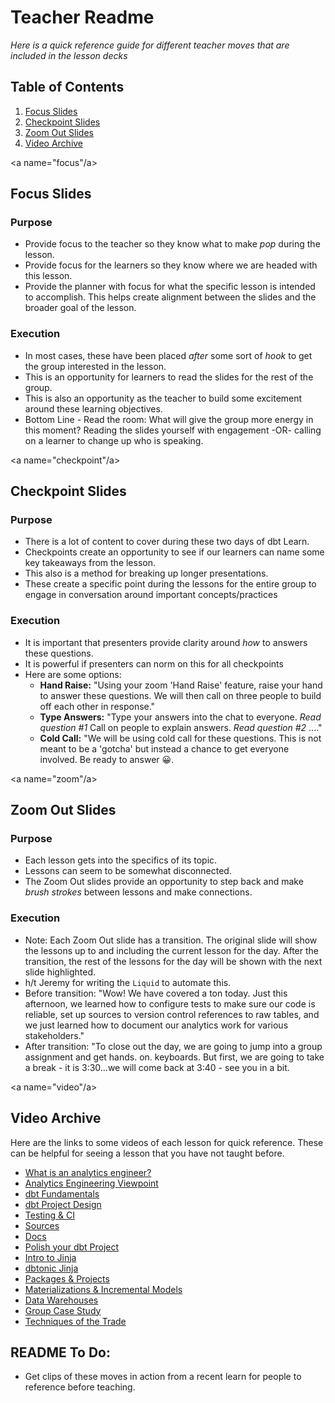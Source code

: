 

# Teacher Readme
_Here is a quick reference guide for different teacher moves that are included in the lesson decks_

## Table of Contents
1. [Focus Slides](#focus)
2. [Checkpoint Slides](#checkpoint)
3. [Zoom Out Slides](#zoom)
4. [Video Archive](#video)


<a name="focus"/a>
## Focus Slides
### Purpose
- Provide focus to the teacher so they know what to make *pop* during the lesson.
- Provide focus for the learners so they know where we are headed with this lesson.
- Provide the planner with focus for what the specific lesson is intended to accomplish.  This helps create alignment between the slides and the broader goal of the lesson.

### Execution
- In most cases, these have been placed *after* some sort of *hook* to get the group interested in the lesson.
- This is an opportunity for learners to read the slides for the rest of the group.
- This is also an opportunity as the teacher to build some excitement around these learning objectives.
- Bottom Line - Read the room: What will give the group more energy in this moment?  Reading the slides yourself with engagement -OR- calling on a learner to change up who is speaking.

<a name="checkpoint"/a>
## Checkpoint Slides

### Purpose
- There is a lot of content to cover during these two days of dbt Learn.
- Checkpoints create an opportunity to see if our learners can name some key takeaways from the lesson.
- This also is a method for breaking up longer presentations.
- These create a specific point during the lessons for the entire group to engage in conversation around important concepts/practices

### Execution
- It is important that presenters provide clarity around *how* to answers these questions.
- It is powerful if presenters can norm on this for all checkpoints
- Here are some options:
  - **Hand Raise:** "Using your zoom 'Hand Raise' feature, raise your hand to answer these questions.  We will then call on three people to build off each other in response."
  - **Type Answers:** "Type your answers into the chat to everyone.  *Read question #1*  Call on people to explain answers.  *Read question #2* ...."
  - **Cold Call:** "We will be using cold call for these questions.  This is not meant to be a 'gotcha' but instead a chance to get everyone involved.  Be ready to answer 😀.

<a name="zoom"/a>
## Zoom Out Slides

### Purpose
- Each lesson gets into the specifics of its topic.
- Lessons can seem to be somewhat disconnected.
- The Zoom Out slides provide an opportunity to step back and make *brush strokes* between lessons and make connections.

### Execution
- Note: Each Zoom Out slide has a transition.  The original slide will show the lessons up to and including the current lesson for the day.  After the transition, the rest of the lessons for the day will be shown with the next slide highlighted.
- h/t Jeremy for writing the `Liquid` to automate this.
- Before transition: "Wow!  We have covered a ton today.  Just this afternoon, we learned how to configure tests to make sure our code is reliable, set up sources to version control references to raw tables, and we just learned how to document our analytics work for various stakeholders."
- After transition: "To close out the day, we are going to jump into a group assignment and get hands. on. keyboards.  But first, we are going to take a break - it is 3:30...we will come back at 3:40 - see you in a bit.

<a name="video"/a>
## Video Archive
Here are the links to some videos of each lesson for quick reference.  These can be helpful for seeing a lesson that you have not taught before.
* [What is an analytics engineer?](https://youtu.be/HUD6BCRDTFk)
* [Analytics Engineering Viewpoint]()
* [dbt Fundamentals](https://youtu.be/8PHS-uzmQRE)
* [dbt Project Design](https://youtu.be/tdYuH_CeOSg)
* [Testing & CI](https://youtu.be/OU6YGFgXdh4)
* [Sources](https://youtu.be/He3a2XvFRHE)
* [Docs](https://youtu.be/zbJ9J4bd3U4)
* [Polish your dbt Project](https://youtu.be/QMdezKzOMfQ)
* [Intro to Jinja](https://youtu.be/v-wnXzYWBpw)
* [dbtonic Jinja](https://youtu.be/Bt-Nbh6Erzc)
* [Packages & Projects](https://youtu.be/VRe7pziC6ug)
* [Materializations & Incremental Models](https://youtu.be/OVB4FS_wmU8)
* [Data Warehouses](https://youtu.be/oKNGH4_0Tvo)
* [Group Case Study](https://youtu.be/SBUf5E65-NE)
* [Techniques of the Trade](https://youtu.be/KFLg_qomPOc)

## README To Do:
* Get clips of these moves in action from a recent learn for people to reference before teaching.
